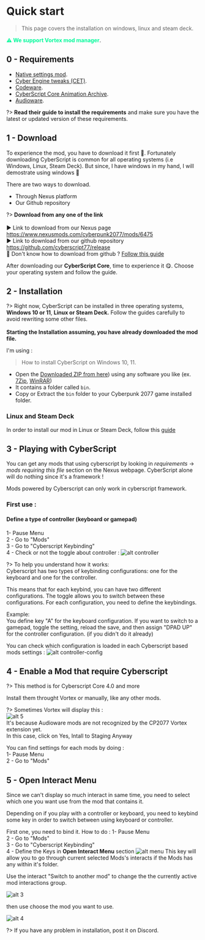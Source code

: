 # Quick start

> This page covers the installation on windows, linux and steam deck.

<span style="color:#00FA9A; font-weight:bold;">⚠️ We support Vortex mod manager</span>.

## 0 - Requirements

- [Native settings mod](https://www.nexusmods.com/cyberpunk2077/mods/3518).
- [Cyber Engine tweaks (CET)](https://www.nexusmods.com/cyberpunk2077/mods/107).
- [Codeware](https://www.nexusmods.com/cyberpunk2077/mods/7780).
- [CyberScript Core Animation Archive](https://www.nexusmods.com/cyberpunk2077/mods/7691).
- [Audioware](https://www.nexusmods.com/cyberpunk2077/mods/12001).

?> **Read their guide to install the requirements** and make sure you have the latest or updated version of these requirements.

## 1 - Download

To experience the mod, you have to download it first 🤩. Fortunately downloading CyberScript is common for all operating systems (i.e Windows, Linux, Steam Deck). But since, I have windows in my hand, I will demostrate using windows 🎀

There are two ways to download.

- Through Nexus platform
- Our Github repository

?> **Download from any one of the link**<br><br>▶️ Link to download from our Nexus page https://www.nexusmods.com/cyberpunk2077/mods/6475<br>▶️ Link to download from our github repository https://github.com/cyberscript77/release<br>🥺 Don't know how to download from github ? [Follow this guide](download-from-github.md)


After downloading our **CyberScript Core**, time to experience it 😋. Choose your operating system and follow the guide.

## 2 - Installation

?> Right now, CyberScript can be installed in three operating systems, **Windows 10 or 11**, **Linux or Steam Deck.** Follow the guides carefully to avoid rewriting some other files. <br><br>**Starting the Installation assuming, you have already downloaded the mod file.**

I'm using  : 

> How to install CyberScript on Windows 10, 11. 

- Open the [Downloaded ZIP from here](https://www.nexusmods.com/Core/Libs/Common/Widgets/DownloadPopUp?id=52734&game_id=3333)) using any software you like (ex. [7Zip](https://www.7-zip.org/), [WinRAR](https://www.win-rar.com/))
- It contains a folder called `bin`.
- Copy or Extract the `bin` folder to your Cyberpunk 2077 game installed folder.

### Linux and Steam Deck

In order to install our mod in Linux or Steam Deck, follow this [guide](installation-linux.md)


## 3 - Playing with CyberScript
You can get any mods that using cyberscript by looking in *requirements* -> *mods requiring this
file*
section on the Nexus webpage.
CyberScript alone will do nothing since it's a framework !

Mods powered by Cyberscript can only work in cyberscript framework.

### First use : 
#### Define a type of controller (keyboard or gamepad)
  1-  Pause Menu <br/>
  2 - Go to "Mods"  <br/>
  3 - Go to "Cyberscript Keybinding"  <br/>
  4 - Check or not the toggle about controller : 
![alt controller](./assets/images/gettings-started/playing-with-cyberscript/controller.jpg)

?> To help you understand how it works:<br/>
Cyberscript has two types of keybinding configurations: one for the keyboard and one for the controller.<br/>

This means that for each keybind, you can have two different configurations. The toggle allows you to switch between these configurations. For each configuration, you need to define the keybindings.<br/>

Example:<br/>
You define key "A" for the keyboard configuration. If you want to switch to a gamepad, toggle the setting, reload the save, and then assign "DPAD UP" for the controller configuration. (if you didn't do it already)<br/>

You can check which configuration is loaded in each Cyberscript based mods settings : 
![alt controller-config](./assets/images/gettings-started/playing-with-cyberscript/controller-config.jpg)

## 4 - Enable a Mod that require Cyberscript

?> This method is for Cyberscript Core 4.0 and more

Install them throught Vortex or manually, like any other mods.

?> Sometimes Vortex will display this :  <br/> ![alt 5](./assets/images/gettings-started/vortex.jpg) <br/> It's because Audioware mods are not recognized by the CP2077 Vortex extension yet. <br/> In this case, click on Yes, Intall to Staging Anyway

You can find settings for each mods by doing :  <br/>
1-  Pause Menu <br/>
2 - Go to "Mods"  <br/>


## 5 - Open Interact Menu

Since we can't display so much interact in same time, you need to select which one you want use from the mod that contains it.

Depending on if you play with a controller or keyboard, you need to keybind some key in order to switch between using keyboard or controller.

First one,  you need to bind it.
How to do : 
1-  Pause Menu <br/>
2 - Go to "Mods"  <br/>
3 - Go to "Cyberscript Keybinding"  <br/>
4 - Define the Keys in **Open Interact Menu** section 
![alt menu](./assets/images/cet-key-binding/../gettings-started/cet-key-binding/keybind.png)
This key will allow you to go through current selected Mods's interacts if the Mods has any within it's folder.

Use the interact "Switch to another mod" to change the the currently active mod interactions group.

![alt 3](./assets/images/cet-key-binding/../gettings-started/cet-key-binding/3.jpg)

then use choose the mod you want to use. 

![alt 4](./assets/images/cet-key-binding/../gettings-started/cet-key-binding/4.jpg)

?> If you have any problem in installation, post it on Discord.

